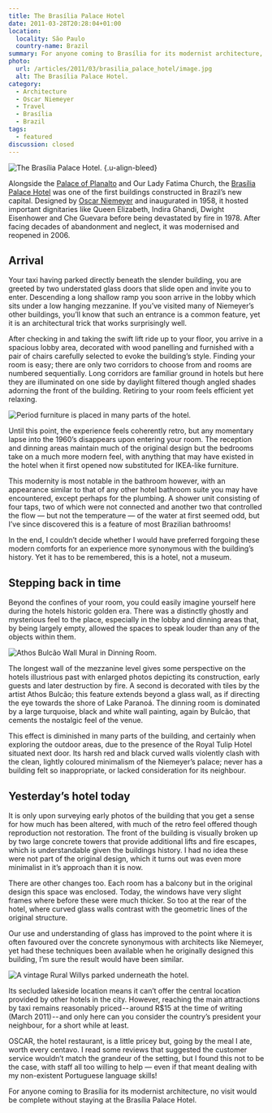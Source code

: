 ```yaml
---
title: The Brasília Palace Hotel
date: 2011-03-28T20:28:04+01:00
location:
  locality: São Paulo
  country-name: Brazil
summary: For anyone coming to Brasília for its modernist architecture, no visit would be complete without a stay at this hotel. Designed by Oscar Niemeyer and opened in 1958, it hosted dignitaries such as Queen Elizabeth and Che Guevara before being devastated by fire in 1978. After facing decades of abandonment and neglect, it was modernised and reopened in 2006.
photo:
  url: /articles/2011/03/brasilia_palace_hotel/image.jpg
  alt: The Brasília Palace Hotel.
category:
  - Architecture
  - Oscar Niemeyer
  - Travel
  - Brasília
  - Brazil
tags:
  - featured
discussion: closed
---
```

![](image.jpg 'The Brasília Palace Hotel.')
{.u-align-bleed}

Alongside the [Palace of Planalto][1] and Our Lady Fatima Church, the [Brasília Palace Hotel][2] was one of the first buildings constructed in Brazil’s new capital. Designed by [Oscar Niemeyer][3] and inaugurated in 1958, it hosted important dignitaries like Queen Elizabeth, Indira Ghandi, Dwight Eisenhower and Che Guevara before being devastated by fire in 1978. After facing decades of abandonment and neglect, it was modernised and reopened in 2006.

## Arrival

Your taxi having parked directly beneath the slender building, you are greeted by two understated glass doors that slide open and invite you to enter. Descending a long shallow ramp you soon arrive in the lobby which sits under a low hanging mezzanine. If you’ve visited many of Niemeyer’s other buildings, you’ll know that such an entrance is a common feature, yet it is an architectural trick that works surprisingly well.

After checking in and taking the swift lift ride up to your floor, you arrive in a spacious lobby area, decorated with wood panelling and furnished with a pair of chairs carefully selected to evoke the building’s style. Finding your room is easy; there are only two corridors to choose from and rooms are numbered sequentially. Long corridors are familiar ground in hotels but here they are illuminated on one side by daylight filtered though angled shades adorning the front of the building. Retiring to your room feels efficient yet relaxing.

![](chairs.jpg 'Period furniture is placed in many parts of the hotel.')

Until this point, the experience feels coherently retro, but any momentary lapse into the 1960’s disappears upon entering your room. The reception and dinning areas maintain much of the original design but the bedrooms take on a much more modern feel, with anything that may have existed in the hotel when it first opened now substituted for IKEA-like furniture.

This modernity is most notable in the bathroom however, with an appearance similar to that of any other hotel bathroom suite you may have encountered, except perhaps for the plumbing. A shower unit consisting of four taps, two of which were not connected and another two that controlled the flow — but not the temperature — of the water at first seemed odd, but I’ve since discovered this is a feature of most Brazilian bathrooms!

In the end, I couldn’t decide whether I would have preferred forgoing these modern comforts for an experience more synonymous with the building’s history. Yet it has to be remembered, this is a hotel, not a museum.

## Stepping back in time

Beyond the confines of your room, you could easily imagine yourself here during the hotels historic golden era. There was a distinctly ghostly and mysterious feel to the place, especially in the lobby and dinning areas that, by being largely empty, allowed the spaces to speak louder than any of the objects within them.

![](athos_bulcao_mural.jpg 'Athos Bulcão Wall Mural in Dinning Room.')

The longest wall of the mezzanine level gives some perspective on the hotels illustrious past with enlarged photos depicting its construction, early guests and later destruction by fire. A second is decorated with tiles by the artist Athos Bulcão; this feature extends beyond a glass wall, as if directing the eye towards the shore of Lake Paranoá. The dinning room is dominated by a large turquoise, black and white wall painting, again by Bulcão, that cements the nostalgic feel of the venue.

This effect is diminished in many parts of the building, and certainly when exploring the outdoor areas, due to the presence of the Royal Tulip Hotel situated next door. Its harsh red and black curved walls violently clash with the clean, lightly coloured minimalism of the Niemeyer’s palace; never has a building felt so inappropriate, or lacked consideration for its neighbour.

## Yesterday’s hotel today

It is only upon surveying early photos of the building that you get a sense for how much has been altered, with much of the retro feel offered though reproduction not restoration. The front of the building is visually broken up by two large concrete towers that provide additional lifts and fire escapes, which is understandable given the buildings history. I had no idea these were not part of the original design, which it turns out was even more minimalist in it’s approach than it is now.

There are other changes too. Each room has a balcony but in the original design this space was enclosed. Today, the windows have very slight frames where before these were much thicker. So too at the rear of the hotel, where curved glass walls contrast with the geometric lines of the original structure.

Our use and understanding of glass has improved to the point where it is often favoured over the concrete synonymous with architects like Niemeyer, yet had these techniques been available when he originally designed this building, I’m sure the result would have been similar.

![](rural_willys.jpg 'A vintage Rural Willys parked underneath the hotel.')

Its secluded lakeside location means it can’t offer the central location provided by other hotels in the city. However, reaching the main attractions by taxi remains reasonably priced -- around R$15 at the time of writing (March 2011) -- and only here can you consider the country’s president your neighbour, for a short while at least.

OSCAR, the hotel restaurant, is a little pricey but, going by the meal I ate, worth every centavo. I read some reviews that suggested the customer service wouldn’t match the grandeur of the setting, but I found this not to be the case, with staff all too willing to help — even if that meant dealing with my non-existent Portuguese language skills!

For anyone coming to Brasília for its modernist architecture, no visit would be complete without staying at the Brasília Palace Hotel.

[1]: https://en.wikipedia.org/wiki/Palacio_do_Planalto
[2]: http://www.plazabrasilia.com.br/brasilia_en.html
[3]: https://en.wikipedia.org/wiki/Oscar_Niemeyer
